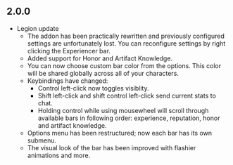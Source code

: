 ## 2.0.0
* Legion update
	* The addon has been practically rewritten and previously configured settings are unfortunately lost. You can reconfigure settings by right clicking the Experiencer bar.
	* Added support for Honor and Artifact Knowledge.
	* You can now choose custom bar color from the options. This color will be shared globally across all of your characters.
	* Keybindings have changed:
		* Control left-click now toggles visiblity.
		* Shift left-click and shift control left-click send current stats to chat.
		* Holding control while using mousewheel will scroll through available bars in following order: experience, reputation, honor and artifact knowledge.
	* Options menu has been restructured; now each bar has its own submenu.
	* The visual look of the bar has been improved with flashier animations and more.